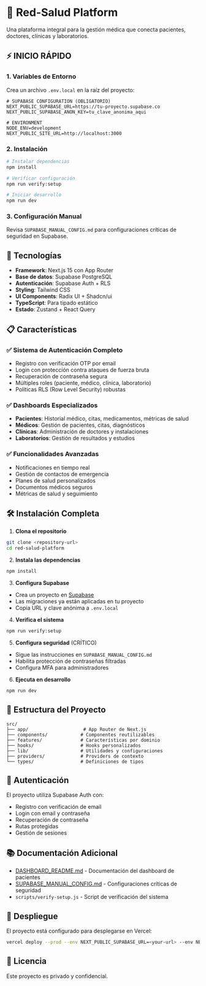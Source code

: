 # 🏥 Red-Salud Platform

Una plataforma integral para la gestión médica que conecta pacientes, doctores, clínicas y laboratorios.

## ⚡ INICIO RÁPIDO

### 1. Variables de Entorno

Crea un archivo `.env.local` en la raíz del proyecto:

```env
# SUPABASE CONFIGURATION (OBLIGATORIO)
NEXT_PUBLIC_SUPABASE_URL=https://tu-proyecto.supabase.co
NEXT_PUBLIC_SUPABASE_ANON_KEY=tu_clave_anonima_aqui

# ENVIRONMENT
NODE_ENV=development
NEXT_PUBLIC_SITE_URL=http://localhost:3000
```

### 2. Instalación

```bash
# Instalar dependencias
npm install

# Verificar configuración
npm run verify:setup

# Iniciar desarrollo
npm run dev
```

### 3. Configuración Manual

Revisa `SUPABASE_MANUAL_CONFIG.md` para configuraciones críticas de seguridad en Supabase.

## 🚀 Tecnologías

- **Framework**: Next.js 15 con App Router
- **Base de datos**: Supabase PostgreSQL
- **Autenticación**: Supabase Auth + RLS
- **Styling**: Tailwind CSS
- **UI Components**: Radix UI + Shadcn/ui
- **TypeScript**: Para tipado estático
- **Estado**: Zustand + React Query

## 📋 Características

### ✅ Sistema de Autenticación Completo
- Registro con verificación OTP por email
- Login con protección contra ataques de fuerza bruta
- Recuperación de contraseña segura
- Múltiples roles (paciente, médico, clínica, laboratorio)
- Políticas RLS (Row Level Security) robustas

### ✅ Dashboards Especializados
- **Pacientes**: Historial médico, citas, medicamentos, métricas de salud
- **Médicos**: Gestión de pacientes, citas, diagnósticos  
- **Clínicas**: Administración de doctores y instalaciones
- **Laboratorios**: Gestión de resultados y estudios

### ✅ Funcionalidades Avanzadas
- Notificaciones en tiempo real
- Gestión de contactos de emergencia
- Planes de salud personalizados
- Documentos médicos seguros
- Métricas de salud y seguimiento

## 🛠️ Instalación Completa

1. **Clona el repositorio**
```bash
git clone <repository-url>
cd red-salud-platform
```

2. **Instala las dependencias**
```bash
npm install
```

3. **Configura Supabase**
- Crea un proyecto en [Supabase](https://supabase.com)
- Las migraciones ya están aplicadas en tu proyecto
- Copia URL y clave anónima a `.env.local`

4. **Verifica el sistema**
```bash
npm run verify:setup
```

5. **Configura seguridad** (CRÍTICO)
- Sigue las instrucciones en `SUPABASE_MANUAL_CONFIG.md`
- Habilita protección de contraseñas filtradas
- Configura MFA para administradores

6. **Ejecuta en desarrollo**
```bash
npm run dev
```

## 📁 Estructura del Proyecto

```
src/
├── app/                    # App Router de Next.js
├── components/            # Componentes reutilizables
├── features/              # Características por dominio
├── hooks/                 # Hooks personalizados
├── lib/                   # Utilidades y configuraciones
├── providers/             # Providers de contexto
└── types/                 # Definiciones de tipos
```

## 🔐 Autenticación

El proyecto utiliza Supabase Auth con:
- Registro con verificación de email
- Login con email y contraseña
- Recuperación de contraseña
- Rutas protegidas
- Gestión de sesiones

## 📚 Documentación Adicional

- [DASHBOARD_README.md](./DASHBOARD_README.md) - Documentación del dashboard de pacientes
- [SUPABASE_MANUAL_CONFIG.md](./SUPABASE_MANUAL_CONFIG.md) - Configuraciones críticas de seguridad
- `scripts/verify-setup.js` - Script de verificación del sistema

## 🚀 Despliegue

El proyecto está configurado para desplegarse en Vercel:

```bash
vercel deploy --prod --env NEXT_PUBLIC_SUPABASE_URL=<your-url> --env NEXT_PUBLIC_SUPABASE_ANON_KEY=<your-key>
```

## 📄 Licencia

Este proyecto es privado y confidencial.